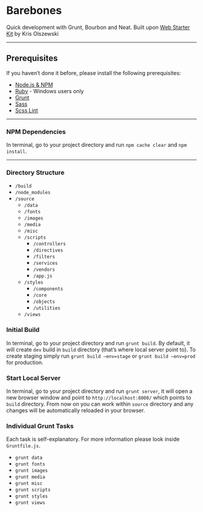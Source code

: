 # Barebones
Quick development with Grunt, Bourbon and Neat. Built upon [Web Starter Kit](https://github.com/KrisOlszewski/web-starter-kit) by Kris Olszewski

---

## Prerequisites

If you haven’t done it before, please install the following prerequisites:

* [Node.js & NPM](http://nodejs.org/)
* [Ruby](http://rubyinstaller.org/) - Windows users only
* [Grunt](http://gruntjs.com/)
* [Sass](http://sass-lang.com/)
* [Scss Lint](https://github.com/causes/scss-lint)

---

### NPM Dependencies

In terminal, go to your project directory and run `npm cache clear` and `npm install`.

---

### Directory Structure

+ `/build`
+ `/node_modules`
+ `/source`
    + `/data`
    + `/fonts`
    + `/images`
    + `/media`
    + `/misc`
    + `/scripts`
        + `/controllers`
        + `/directives`
        + `/filters`
        + `/services`
        + `/vendors`
        + `/app.js`
    + `/styles`
        + `/components`
        + `/core`
        + `/objects`
        + `/utilities`
    + `/views`

### Initial Build

In terminal, go to your project directory and run `grunt build`. By default, it will create `dev` build in `build` directory (that’s where local server point to). To create staging simply run `grunt build —env=stage` or `grunt build —env=prod` for production.

### Start Local Server

In terminal, go to your project directory and run `grunt server`, it will open a new browser window and point to `http://localhost:8000/` which points to `build` directory. From now on you can work within `source` directory and any changes will be automatically reloaded in your browser.

### Individual Grunt Tasks

Each task is self-explanatory. For more information please look inside `Gruntfile.js`.

* `grunt data`
* `grunt fonts`
* `grunt images`
* `grunt media`
* `grunt misc`
* `grunt scripts`
* `grunt styles`
* `grunt views`
